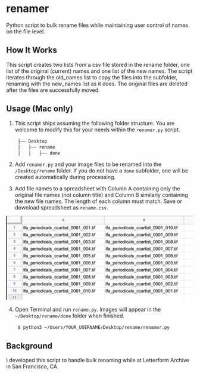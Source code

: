 # renamer
Python script to bulk rename files while maintaining user control of names on the file level. 

## How It Works
This script creates two lists from a csv file stored in the rename folder, one list of the original (current) names and one list of the new names. The script iterates through the old_names list to copy the files into the subfolder, renaming with the new_names list as it does. The original files are deleted after the files are successfully moved.  

## Usage (Mac only)

1. This script ships assuming the following folder structure. You are welcome to modify this for your needs within the `renamer.py` script.

        ├── Desktop
        │   ├── rename
        │   │   ├── done      

2. Add `renamer.py` and your image files to be renamed into the `/Desktop/rename` folder. If you do not have a `done` subfolder, one will be created automatically during processing. 

3. Add file names to a spreadsheet with Column A containing only the original file names (not column title) and Column B similarly containing the new file names. The length of each column must match. Save or download spreadsheet as `rename.csv`. 

![CSV Example](csv_example.png)

4. Open Terminal and run `rename.py`. Images will appear in the `~/Desktop/rename/done` folder when finished.
      
        $ python3 ~/Users/YOUR_USERNAME/Desktop/rename/renamer.py 
          

## Background
I developed this script to handle bulk renaming while at Letterform Archive in San Francisco, CA. 
